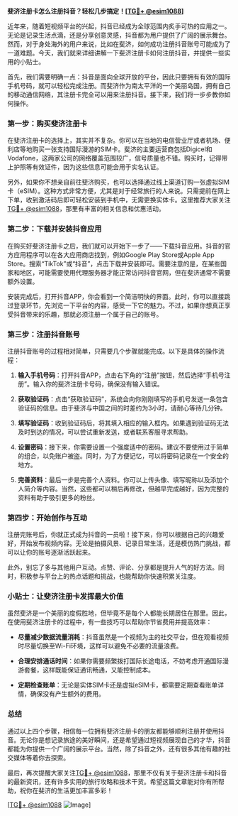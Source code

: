 **斐济注册卡怎么注册抖音？轻松几步搞定！[[TG💪+ @esim1088](https://t.me/s/esim1088)]**

近年来，随着短视频平台的兴起，抖音已经成为全球范围内炙手可热的应用之一。无论是记录生活点滴，还是分享创意灵感，抖音都为用户提供了广阔的展示舞台。然而，对于身处海外的用户来说，比如在斐济，如何成功注册抖音账号可能成为了一道难题。今天，我们就来详细讲解一下斐济注册卡如何注册抖音，并提供一些实用的小贴士。

首先，我们需要明确一点：抖音是面向全球开放的平台，因此只要拥有有效的国际手机号码，就可以轻松完成注册。而斐济作为南太平洋的一个美丽岛国，拥有自己的移动通信网络，其注册卡完全可以用来注册抖音。接下来，我们将一步步教你如何操作。

### **第一步：购买斐济注册卡**

在斐济注册卡的选择上，其实并不复杂。你可以在当地的电信营业厅或者机场、便利店等地购买一张支持国际漫游的SIM卡。斐济的主要运营商包括Digicel和Vodafone，这两家公司的网络覆盖范围较广，信号质量也不错。购买时，记得带上护照等有效证件，因为这些信息可能会用于实名认证。

另外，如果你不想亲自前往斐济购买，也可以选择通过线上渠道订购一张虚拟SIM卡（eSIM）。这种方式非常方便，尤其是对于经常旅行的人来说。只需提前在网上下单，收到激活码后即可轻松安装到手机中，无需更换实体卡。这里推荐大家关注[TG💪+ @esim1088](https://t.me/s/esim1088)，那里有丰富的相关信息和优惠活动。

### **第二步：下载并安装抖音应用**

在购买好斐济注册卡之后，我们就可以开始下一步了——下载抖音应用。抖音的官方应用程序可以在各大应用商店找到，例如Google Play Store或Apple App Store。搜索“TikTok”或“抖音”，点击下载并安装即可。需要注意的是，在某些国家和地区，可能需要使用代理服务器才能正常访问抖音官网，但在斐济通常不需要额外设置。

安装完成后，打开抖音APP，你会看到一个简洁明快的界面。此时，你可以直接跳过登录环节，先浏览一下平台的内容，感受一下它的魅力。不过，如果你想真正享受抖音带来的乐趣，那就必须注册一个属于自己的账号。

### **第三步：注册抖音账号**

注册抖音账号的过程相对简单，只需要几个步骤就能完成。以下是具体的操作流程：

1. **输入手机号码**：打开抖音APP，点击右下角的“注册”按钮，然后选择“手机号注册”。输入你的斐济注册卡号码，确保没有输入错误。
   
2. **获取验证码**：点击“获取验证码”，系统会向你刚刚填写的手机号发送一条包含验证码的信息。由于斐济与中国之间的时差约为3小时，请耐心等待几分钟。

3. **填写验证码**：收到验证码后，将其填入相应的输入框内。如果遇到验证码无法及时到达的情况，可以尝试重新发送，或者联系客服寻求帮助。

4. **设置密码**：接下来，你需要设置一个强度适中的密码。建议不要使用过于简单的组合，以免账户被盗。同时，为了方便记忆，可以将密码记录在一个安全的地方。

5. **完善资料**：最后一步是完善个人资料。你可以上传头像、填写昵称以及添加个人简介等内容。当然，这些都可以稍后再修改，但越早完成越好，因为完整的资料有助于吸引更多的粉丝。

### **第四步：开始创作与互动**

注册完账号后，你就正式成为抖音的一员啦！接下来，你可以根据自己的兴趣爱好，开始发布视频内容。无论是拍摄风景、记录日常生活，还是模仿热门挑战，都可以让你的账号逐渐活跃起来。

此外，别忘了多与其他用户互动。点赞、评论、分享都是提升人气的好方法。同时，积极参与平台上的热点话题和挑战，也能帮助你快速积累关注度。

### **小贴士：让斐济注册卡发挥最大价值**

虽然斐济是一个美丽的度假胜地，但毕竟不是每个人都能长期居住在那里。因此，在使用斐济注册卡的过程中，有一些技巧可以帮助你节省费用并提高效率：

- **尽量减少数据流量消耗**：抖音虽然是一个视频为主的社交平台，但在观看视频时尽量切换至Wi-Fi环境，这样可以避免不必要的流量浪费。
  
- **合理安排通话时间**：如果你需要频繁拨打国际长途电话，不妨考虑开通国际漫游套餐，这样既能保证通讯畅通，又能控制成本。

- **定期检查账单**：无论是实体SIM卡还是虚拟eSIM卡，都需要定期查看账单详情，确保没有产生额外的费用。

### **总结**

通过以上四个步骤，相信每一位拥有斐济注册卡的朋友都能够顺利注册并使用抖音。无论你是想记录旅途的美好瞬间，还是希望通过短视频展现自己的才华，抖音都能为你提供一个广阔的展示平台。当然，除了抖音之外，还有很多其他有趣的社交媒体等着你去探索。

最后，再次提醒大家关注[TG💪+ @esim1088](https://t.me/s/esim1088)，那里不仅有关于斐济注册卡和抖音的最新资讯，还有许多实用的旅行攻略和技术干货。希望这篇文章能对你有所帮助，祝你在斐济的生活更加丰富多彩！

[[TG💪+ @esim1088](https://t.me/s/esim1088) ![Image](https://i.postimg.cc/4NQfJmqS/Snipaste-2025-05-13-00-14-12.png)]